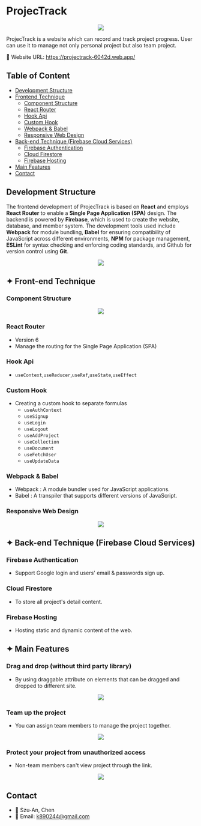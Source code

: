 # ProjecTrack

<p align="center">
<img src="src/images/web_logo.png" />
</p>

ProjecTrack is a website which can record and track project progress. User can use it to manage not only personal project but also team project.

:link: Website URL: https://projectrack-6042d.web.app/

## Table of Content

- [Development Structure](#Development-Structure)
- [Frontend Technique](#-Frontend-Technique)
  - [Component Structure](#Component-Structure)
  - [React Router](#React-Router)
  - [Hook Api](#Hook-Api)
  - [Custom Hook](#Custom-Hook)
  - [Webpack & Babel](#Webpack--Babel)
  - [Responsive Web Design](#Responsive-Web-Design)
- [Back-end Technique (Firebase Cloud Services)](#-back-end-technique-firebase-cloud-services)
  - [Firebase Authentication](#firebase-authentication)
  - [Cloud Firestore](#cloud-firestore)
  - [Firebase Hosting](#firebase-hosting)
- [Main Features](#-main-features)
- [Contact](#contact)

## Development Structure

The frontend development of ProjecTrack is based on **React** and employs **React Router** to enable a **Single Page Application (SPA)** design. The backend is powered by **Firebase**, which is used to create the website, database, and member system. The development tools used include **Webpack** for module bundling, **Babel** for ensuring compatibility of JavaScript across different environments, **NPM** for package management, **ESLint** for syntax checking and enforcing coding standards, and Github for version control using **Git**.

<p align="center">
<img src="src/images/skill-structure.png" />
</p>

## ✦ Front-end Technique

### Component Structure

<p align="center">
<img src="src/images/structure.png" />
</p>

### React Router

- Version 6
- Manage the routing for the Single Page Application (SPA)

### Hook Api

- `useContext`,`useReducer`,`useRef`,`useState`,`useEffect`

### Custom Hook

- Creating a custom hook to separate formulas
  - `useAuthContext`
  - `useSignup`
  - `useLogin`
  - `useLogout`
  - `useAddProject`
  - `useCollection`
  - `useDocument`
  - `useFetchUser`
  - `useUpdateData`

### Webpack & Babel

- Webpack : A module bundler used for JavaScript applications.
- Babel : A transpiler that supports different versions of JavaScript.

### Responsive Web Design

<p align="center">
<img src="src/images/device.jpg" />
</p>

## ✦ Back-end Technique (Firebase Cloud Services)

### Firebase Authentication

- Support Google login and users' email & passwords sign up.

### Cloud Firestore

- To store all project's detail content.

### Firebase Hosting

- Hosting static and dynamic content of the web.

## ✦ Main Features

### Drag and drop (without third party library)

- By using draggable attribute on elements that can be dragged and dropped to different site.

<p align="center">
<img src="src/images/dnd2.gif" />
</p>

### Team up the project

- You can assign team members to manage the project together.

<p align="center">
<img src="src/images/assign.gif" />
</p>

### Protect your project from unauthorized access

- Non-team members can't view project through the link.

<p align="center">
<img src="src/images/privacy.gif" />
</p>

## Contact

- 🐣 Szu-An, Chen
- 📧 Email: k890244@gmail.com
